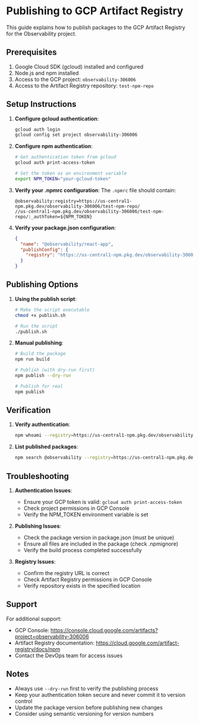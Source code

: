 # Publishing to GCP Artifact Registry

This guide explains how to publish packages to the GCP Artifact Registry for the Observability project.

## Prerequisites

1. Google Cloud SDK (gcloud) installed and configured
2. Node.js and npm installed
3. Access to the GCP project: `observability-306006`
4. Access to the Artifact Registry repository: `test-npm-repo`

## Setup Instructions

1. **Configure gcloud authentication**:
   ```bash
   gcloud auth login
   gcloud config set project observability-306006
   ```

2. **Configure npm authentication**:
   ```bash
   # Get authentication token from gcloud
   gcloud auth print-access-token
   
   # Set the token as an environment variable
   export NPM_TOKEN="your-gcloud-token"
   ```

3. **Verify your .npmrc configuration**:
   The `.npmrc` file should contain:
   ```
   @observability:registry=https://us-central1-npm.pkg.dev/observability-306006/test-npm-repo/
   //us-central1-npm.pkg.dev/observability-306006/test-npm-repo/:_authToken=${NPM_TOKEN}
   ```

4. **Verify your package.json configuration**:
   ```json
   {
     "name": "@observability/react-app",
     "publishConfig": {
       "registry": "https://us-central1-npm.pkg.dev/observability-306006/test-npm-repo/"
     }
   }
   ```

## Publishing Options

1. **Using the publish script**:
   ```bash
   # Make the script executable
   chmod +x publish.sh
   
   # Run the script
   ./publish.sh
   ```

2. **Manual publishing**:
   ```bash
   # Build the package
   npm run build
   
   # Publish (with dry-run first)
   npm publish --dry-run
   
   # Publish for real
   npm publish
   ```

## Verification

1. **Verify authentication**:
   ```bash
   npm whoami --registry=https://us-central1-npm.pkg.dev/observability-306006/test-npm-repo/
   ```

2. **List published packages**:
   ```bash
   npm search @observability --registry=https://us-central1-npm.pkg.dev/observability-306006/test-npm-repo/
   ```

## Troubleshooting

1. **Authentication Issues**:
   - Ensure your GCP token is valid: `gcloud auth print-access-token`
   - Check project permissions in GCP Console
   - Verify the NPM_TOKEN environment variable is set

2. **Publishing Issues**:
   - Check the package version in package.json (must be unique)
   - Ensure all files are included in the package (check .npmignore)
   - Verify the build process completed successfully

3. **Registry Issues**:
   - Confirm the registry URL is correct
   - Check Artifact Registry permissions in GCP Console
   - Verify repository exists in the specified location

## Support

For additional support:
- GCP Console: https://console.cloud.google.com/artifacts?project=observability-306006
- Artifact Registry documentation: https://cloud.google.com/artifact-registry/docs/npm
- Contact the DevOps team for access issues

## Notes

- Always use `--dry-run` first to verify the publishing process
- Keep your authentication token secure and never commit it to version control
- Update the package version before publishing new changes
- Consider using semantic versioning for version numbers 